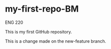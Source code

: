 # my-first-repo-BM
ENG 220

This is my first GitHub repository.

This is a change made on the new-feature branch.
